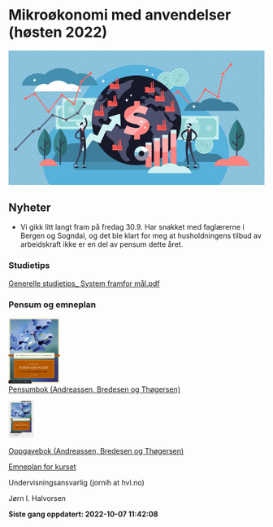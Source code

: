 
<!-- README.md is generated from README.Rmd. Please edit that file -->

# Mikroøkonomi med anvendelser (høsten 2022)

![](man/figures/abc.jpg)

## Nyheter

-   Vi gikk litt langt fram på fredag 30.9. Har snakket med faglærerne i
    Bergen og Sogndal, og det ble klart for meg at husholdningens tilbud
    av arbeidskraft ikke er en del av pensum dette året.

### Studietips

[Generelle studietips\_ System framfor
mål.pdf](https://github.com/joernih/BOEA203Mikrooekonomi/blob/main/inst/oppgaver/systemvsmaal.pdf)

### Pensum og emneplan

<img src="man/figures/pensum.jpg" style="width:20.0%" /> <br> [Pensumbok
(Andreassen, Bredesen og
Thøgersen)](https://www.cappelendammundervisning.no/_innforing-i-mikrookonomi-9788202640521)
<br>

<img src="man/figures/oppgaver.jpg" style="width:10.0%" />

[Oppgavebok (Andreassen, Bredesen og
Thøgersen)](https://www.cappelendammundervisning.no/_innforing-i-mikrookonomi-ovingsoppgaver-med-losningsforslag-9788202656485)
<br>

[Emneplan for
kurset](https://www.hvl.no/studier/studieprogram/emne/41/b%C3%B8a203)

Undervisningsansvarlig (jornih at hvl.no)

Jørn I. Halvorsen

**Siste gang oppdatert: 2022-10-07 11:42:08**

